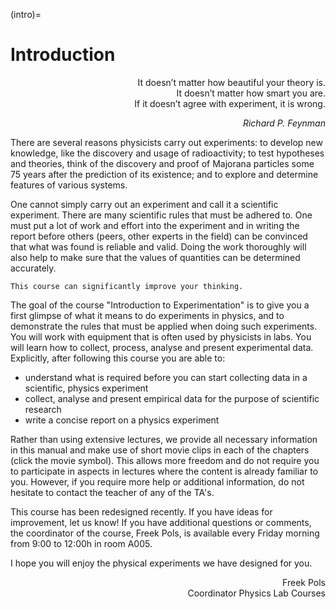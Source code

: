 (intro)=
# Introduction

<div style="text-align: right;">

It doesn’t matter how beautiful your theory is.\
It doesn’t matter how smart you are.\
If it doesn’t agree with experiment, it is wrong.

*Richard P. Feynman*
</div>

There are several reasons physicists carry out experiments: to develop new knowledge, like the discovery and usage of radioactivity; to test hypotheses and theories, think of the discovery and proof of Majorana particles some 75 years after the prediction of its existence; and to explore and determine features of various systems.

One cannot simply carry out an experiment and call it a scientific experiment. There are many scientific rules that must be adhered to. One must put a lot of work and effort into the experiment and in writing the report before others (peers, other experts in the field) can be convinced that what was found is reliable and valid. Doing the work thoroughly will also help to make sure that the values of quantities can be determined accurately.

```{warning}
This course can significantly improve your thinking.
```

The goal of the course "Introduction to Experimentation" is to give you a first glimpse of what it means to do experiments in physics, and to demonstrate the rules that must be applied when doing such experiments. You will work with equipment that is often used by physicists in labs. You will learn how to collect, process, analyse and present experimental data. Explicitly, after following this course you are able to:

* understand what is required before you can start collecting data in a scientific, physics experiment
* collect, analyse and present empirical data for the purpose of scientific research
* write a concise report on a physics experiment

Rather than using extensive lectures, we provide all necessary information in this manual and make use of short movie clips in each of the chapters (click the movie symbol). This allows more freedom and do not require you to participate in aspects in lectures where the content is already familiar to you. However, if you require more help or additional information, do not hesitate to contact the teacher of any of the TA's.

This course has been redesigned recently. If you have ideas for improvement, let us know! If you have additional questions or comments, the coordinator of the course, Freek Pols, is available every Friday morning from 9:00 to 12:00h in room A005.

I hope you will enjoy the physical experiments we have designed for you.


<div style="text-align: right;">

Freek Pols\
Coordinator Physics Lab Courses 


</div>
